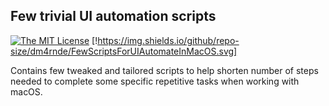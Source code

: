 
## Few trivial UI automation scripts


[![The MIT License](https://img.shields.io/badge/license-MIT-orange.svg?style=flat-square)](http://opensource.org/licenses/MIT)
[!https://img.shields.io/github/repo-size/dm4rnde/FewScriptsForUIAutomateInMacOS.svg]

Contains few tweaked and tailored scripts to help shorten number of steps needed to complete some specific repetitive tasks when working with macOS.

